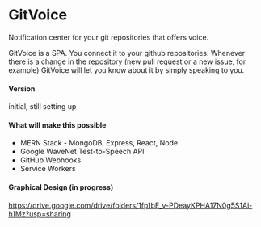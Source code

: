 # GitVoice
Notification center for your git repositories that offers voice.

GitVoice is a SPA. You connect it to your github repositories. Whenever there is a change in the repository (new pull request or a new issue, for example) GitVoice will let you know about it by simply speaking to you. 

#### Version
initial, still setting up






#### What will make this possible

* MERN Stack - MongoDB, Express, React, Node
* Google WaveNet Test-to-Speech API
* GitHub Webhooks
* Service Workers

#### Graphical Design (in progress) 
https://drive.google.com/drive/folders/1fp1bE_v-PDeayKPHA17N0g5S1Ai-h1Mz?usp=sharing